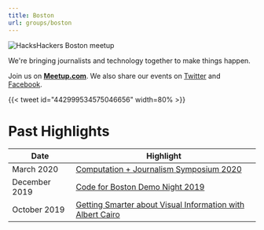 ```yaml
---
title: Boston
url: groups/boston
---
```


![HacksHackers Boston meetup](https://secure.meetupstatic.com/photos/event/3/2/5/2/highres_372912882.jpeg)

We're bringing journalists and technology together to make things happen.

Join us on **[Meetup.com](https://www.meetup.com/hackshackersboston/)**. We also share our events on [Twitter](https://twitter.com/hackshackersBOS) and [Facebook](https://www.facebook.com/pages/category/Community/HacksHackers-Boston-149985518391315/).

{{< tweet id="442999534575046656" width=80% >}}

# Past Highlights

| **Date**  | **Highlight** |  
|-----------|---------------|  
| March 2020 | [Computation + Journalism Symposium 2020](https://www.meetup.com/hackshackersboston/events/266558019/) |
| December 2019 | [Code for Boston Demo Night 2019](https://www.meetup.com/hackshackersboston/events/266385319/) |   
| October 2019 | [Getting Smarter about Visual Information with Albert Cairo](https://www.meetup.com/hackshackersboston/events/265350976/) |
